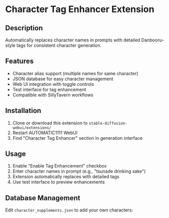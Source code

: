 # Character Tag Enhancer Extension

## Description
Automatically replaces character names in prompts with detailed Danbooru-style tags for consistent character generation.

## Features
- Character alias support (multiple names for same character)
- JSON database for easy character management
- Web UI integration with toggle controls
- Test interface for tag enhancement
- Compatible with SillyTavern workflows

## Installation
1. Clone or download this extension to `stable-diffusion-webui/extensions/`
2. Restart AUTOMATIC1111 WebUI
3. Find "Character Tag Enhancer" section in generation interface

## Usage
1. Enable "Enable Tag Enhancement" checkbox
2. Enter character names in prompt (e.g., "tsunade drinking sake")
3. Extension automatically replaces with detailed tags
4. Use test interface to preview enhancements

## Database Management
Edit `character_supplements.json` to add your own characters:

